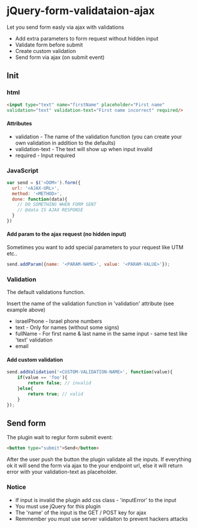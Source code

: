 # jQuery-form-validataion-ajax
Let you send form easly via ajax with validations
* Add extra parameters to form request without hidden input
* Validate form before submit
* Create custom validation
* Send form via ajax (on submit event)

## Init

### html
```html
<input type="text" name="firstName" placeholder="First name" 
validation="text" validation-text="First name incorrect" required/>
```
#### Attributes
* validation - The name of the validation function (you can create your own validation in addition to the defaults)
* validation-text - The text will show up when input invalid
* required - Input required

### JavaScript
```javascript
var send = $('<DOM>').form({
  url: '<AJAX-URL>',
  method: '<METHOD>',
  done: function(data){
    // DO SOMETHING WHEN FORM SENT
    // @data IS AJAX RESPONSE
  }
})
```

#### Add param to the ajax request (no hidden input)
Sometimes you want to add special parameters to your request like UTM etc..
```javascript 
send.addParam({name: '<PARAM-NAME>', value: '<PARAM-VALUE>'});
```

### Validation 
The default validations function.

Insert the name of the validation function in 'validation' attribute (see example above)

* israelPhone - Israel phone numbers
* text - Only for names (without some signs)
* fullName - For first name & last name in the same input - same test like 'text' validation
* email

#### Add custom validation
```javascript
send.addValidation('<CUSTOM-VALIDATION-NAME>', function(value){
    if(value == 'foo'){
        return false; // invalid
    }else{
        return true; // valid
    }
});
```

## Send form
The plugin wait to reglur form submit event: 
```html
<button type="submit">Send</button>
```
After the user push the button the plugin validate all the inputs.
If everything ok it will send the form via ajax to the your endpoint url, else it will return error with your validation-text as placeholder.

### Notice
* If input is invalid the plugin add css class - 'inputError' to the input
* You must use jQuery for this plugin
* The 'name' of the input is the GET / POST key for ajax
* Remmember you must use server validaiton to prevent hackers attacks
